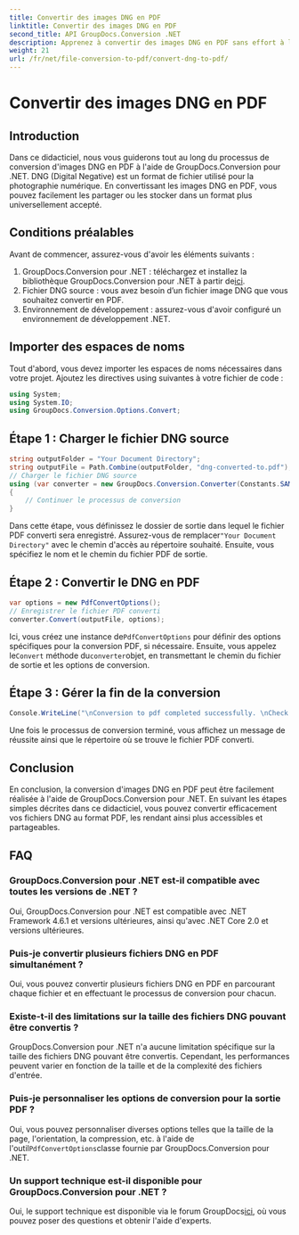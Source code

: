 ```yaml
---
title: Convertir des images DNG en PDF
linktitle: Convertir des images DNG en PDF
second_title: API GroupDocs.Conversion .NET
description: Apprenez à convertir des images DNG en PDF sans effort à l'aide de GroupDocs.Conversion pour .NET. Suivez notre guide étape par étape pour une conversion transparente.
weight: 21
url: /fr/net/file-conversion-to-pdf/convert-dng-to-pdf/
---
```


# Convertir des images DNG en PDF

## Introduction
Dans ce didacticiel, nous vous guiderons tout au long du processus de conversion d'images DNG en PDF à l'aide de GroupDocs.Conversion pour .NET. DNG (Digital Negative) est un format de fichier utilisé pour la photographie numérique. En convertissant les images DNG en PDF, vous pouvez facilement les partager ou les stocker dans un format plus universellement accepté.
## Conditions préalables
Avant de commencer, assurez-vous d'avoir les éléments suivants :
1.  GroupDocs.Conversion pour .NET : téléchargez et installez la bibliothèque GroupDocs.Conversion pour .NET à partir de[ici](https://releases.groupdocs.com/conversion/net/).
2. Fichier DNG source : vous avez besoin d’un fichier image DNG que vous souhaitez convertir en PDF.
3. Environnement de développement : assurez-vous d'avoir configuré un environnement de développement .NET.

## Importer des espaces de noms
Tout d'abord, vous devez importer les espaces de noms nécessaires dans votre projet. Ajoutez les directives using suivantes à votre fichier de code :
```csharp
using System;
using System.IO;
using GroupDocs.Conversion.Options.Convert;
```
## Étape 1 : Charger le fichier DNG source
```csharp
string outputFolder = "Your Document Directory";
string outputFile = Path.Combine(outputFolder, "dng-converted-to.pdf");
// Charger le fichier DNG source
using (var converter = new GroupDocs.Conversion.Converter(Constants.SAMPLE_DNG))
{
    // Continuer le processus de conversion
}
```
 Dans cette étape, vous définissez le dossier de sortie dans lequel le fichier PDF converti sera enregistré. Assurez-vous de remplacer`"Your Document Directory"` avec le chemin d'accès au répertoire souhaité. Ensuite, vous spécifiez le nom et le chemin du fichier PDF de sortie.
## Étape 2 : Convertir le DNG en PDF
```csharp
var options = new PdfConvertOptions();
// Enregistrer le fichier PDF converti
converter.Convert(outputFile, options);
```
 Ici, vous créez une instance de`PdfConvertOptions` pour définir des options spécifiques pour la conversion PDF, si nécessaire. Ensuite, vous appelez le`Convert` méthode du`converter`objet, en transmettant le chemin du fichier de sortie et les options de conversion.
## Étape 3 : Gérer la fin de la conversion
```csharp
Console.WriteLine("\nConversion to pdf completed successfully. \nCheck output in {0}", outputFolder);
```
Une fois le processus de conversion terminé, vous affichez un message de réussite ainsi que le répertoire où se trouve le fichier PDF converti.

## Conclusion
En conclusion, la conversion d'images DNG en PDF peut être facilement réalisée à l'aide de GroupDocs.Conversion pour .NET. En suivant les étapes simples décrites dans ce didacticiel, vous pouvez convertir efficacement vos fichiers DNG au format PDF, les rendant ainsi plus accessibles et partageables.
## FAQ
### GroupDocs.Conversion pour .NET est-il compatible avec toutes les versions de .NET ?
Oui, GroupDocs.Conversion pour .NET est compatible avec .NET Framework 4.6.1 et versions ultérieures, ainsi qu'avec .NET Core 2.0 et versions ultérieures.
### Puis-je convertir plusieurs fichiers DNG en PDF simultanément ?
Oui, vous pouvez convertir plusieurs fichiers DNG en PDF en parcourant chaque fichier et en effectuant le processus de conversion pour chacun.
### Existe-t-il des limitations sur la taille des fichiers DNG pouvant être convertis ?
GroupDocs.Conversion pour .NET n'a aucune limitation spécifique sur la taille des fichiers DNG pouvant être convertis. Cependant, les performances peuvent varier en fonction de la taille et de la complexité des fichiers d'entrée.
### Puis-je personnaliser les options de conversion pour la sortie PDF ?
 Oui, vous pouvez personnaliser diverses options telles que la taille de la page, l'orientation, la compression, etc. à l'aide de l'outil`PdfConvertOptions`classe fournie par GroupDocs.Conversion pour .NET.
### Un support technique est-il disponible pour GroupDocs.Conversion pour .NET ?
 Oui, le support technique est disponible via le forum GroupDocs[ici](https://forum.groupdocs.com/c/conversion/11), où vous pouvez poser des questions et obtenir l'aide d'experts.